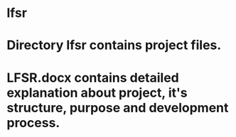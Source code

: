 # lfsr
# Directory lfsr contains project files.
# LFSR.docx contains detailed explanation about project, it's structure, purpose and development process.
